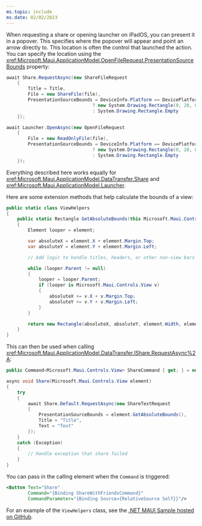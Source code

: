 ```yaml
---
ms.topic: include
ms.date: 02/02/2023
---
```


When requesting a share or opening launcher on iPadOS, you can present it in a popover. This specifies where the popover will appear and point an arrow directly to. This location is often the control that launched the action. You can specify the location using the <xref:Microsoft.Maui.ApplicationModel.OpenFileRequest.PresentationSourceBounds> property:

```csharp
await Share.RequestAsync(new ShareFileRequest
    {
        Title = Title,
        File = new ShareFile(file),
        PresentationSourceBounds = DeviceInfo.Platform == DevicePlatform.iOS && DeviceInfo.Idiom == DeviceIdiom.Tablet
                                ? new System.Drawing.Rectangle(0, 20, 0, 0)
                                : System.Drawing.Rectangle.Empty
    });
```

```csharp
await Launcher.OpenAsync(new OpenFileRequest
    {
        File = new ReadOnlyFile(file),
        PresentationSourceBounds = DeviceInfo.Platform == DevicePlatform.iOS && DeviceInfo.Idiom == DeviceIdiom.Tablet
                                ? new System.Drawing.Rectangle(0, 20, 0, 0)
                                : System.Drawing.Rectangle.Empty
    });
```

<!-- TODO: Is this stuff Apple specific? It seems generic. I know the previous section is because it references iOS, but that's done in this code -->

Everything described here works equally for <xref:Microsoft.Maui.ApplicationModel.DataTransfer.Share> and <xref:Microsoft.Maui.ApplicationModel.Launcher>.

Here are some extension methods that help calculate the bounds of a view:

```csharp
public static class ViewHelpers
{
    public static Rectangle GetAbsoluteBounds(this Microsoft.Maui.Controls.View element)
    {
        Element looper = element;

        var absoluteX = element.X + element.Margin.Top;
        var absoluteY = element.Y + element.Margin.Left;

        // Add logic to handle titles, headers, or other non-view bars

        while (looper.Parent != null)
        {
            looper = looper.Parent;
            if (looper is Microsoft.Maui.Controls.View v)
            {
                absoluteX += v.X + v.Margin.Top;
                absoluteY += v.Y + v.Margin.Left;
            }
        }

        return new Rectangle(absoluteX, absoluteY, element.Width, element.Height);
    }
}
```

This can then be used when calling <xref:Microsoft.Maui.ApplicationModel.DataTransfer.IShare.RequestAsync%2A>:

```csharp
public Command<Microsoft.Maui.Controls.View> ShareCommand { get; } = new Command<Microsoft.Maui.Controls.View>(Share);

async void Share(Microsoft.Maui.Controls.View element)
{
    try
    {
        await Share.Default.RequestAsync(new ShareTextRequest
        {
            PresentationSourceBounds = element.GetAbsoluteBounds(),
            Title = "Title",
            Text = "Text"
        });
    }
    catch (Exception)
    {
        // Handle exception that share failed
    }
}
```

You can pass in the calling element when the `Command` is triggered:

```xml
<Button Text="Share"
        Command="{Binding ShareWithFriendsCommand}"
        CommandParameter="{Binding Source={RelativeSource Self}}"/>
```

For an example of the `ViewHelpers` class, see the [.NET MAUI Sample hosted on GitHub](https://github.com/dotnet/maui/blob/main/src/Essentials/samples/Samples/Helpers/ViewHelpers.cs).
